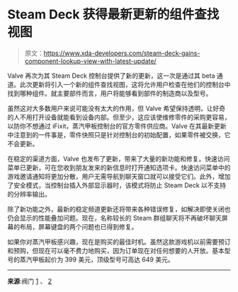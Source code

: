 # Steam Deck 获得最新更新的组件查找视图

> 原文：<https://www.xda-developers.com/steam-deck-gains-component-lookup-view-with-latest-update/>

Valve 再次为其 Steam Deck 控制台提供了新的更新，这一次是通过其 beta 通道。此次更新将引入一个新的组件查找视图，这将允许用户检查在他们的控制台中找到哪种组件。就主要部件而言，用户将能够看到部件的制造商以及型号。

虽然这对大多数用户来说可能没有太大的作用，但 Valve 希望保持透明，让好奇的人不用打开设备就能看到设备内部。但至少，这应该使维修零件的采购更容易，以防你不想通过 iFixit，蒸汽甲板控制台的官方零件供应商。Valve 在其最新更新中注意到的一件事是，零件快照只是针对控制台的初始配置，如果零件被交换，它不会更新。

在稳定的渠道方面，Valve 也发布了更新，带来了大量的新功能和修复。快速访问菜单已更新，可在您收到朋友发来的新信息时打开通知选项卡。快速访问菜单中的游戏邀请通知将更加分散，用户无需导航到聊天窗口就可以接受它们。此外，增加了安全模式，当控制台插入外部显示器时，该模式将防止 Steam Deck 以不支持的分辨率输出。

除了新功能之外，最新的稳定频道更新还将带来各种错误修复，如解决即使关闭也仍会显示的性能叠加问题。现在，名称较长的 Steam 群组聊天将不再破坏聊天屏幕的布局，屏幕键盘的两个问题也已得到修复。

如果你对蒸汽甲板感兴趣，现在是购买的最佳时机。虽然这款游戏机以前需要预订和预购，但现在可以毫不费力地购买，因为订单现在对任何想要的人开放。基本型号的蒸汽甲板起价为 399 美元，顶级型号可高达 649 美元。

* * *

**来源**:阀门 [1](https://store.steampowered.com/news/app/1675200/view/3414317363010171808) 、 [2](https://steamcommunity.com/games/1675200/announcements/detail/3414317363006517616)